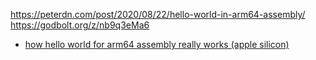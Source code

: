 https://peterdn.com/post/2020/08/22/hello-world-in-arm64-assembly/
https://godbolt.org/z/nb9q3eMa6

- [how hello world for arm64 assembly really works (apple silicon)](https://www.youtube.com/watch?v=d0OXp0zqIo0)
